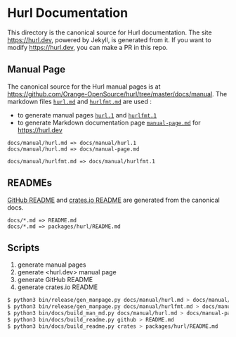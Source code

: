 # Hurl Documentation

This directory is the canonical source for Hurl documentation. The site <https://hurl.dev>, powered by Jekyll,
is generated from it. If you want to modify <https://hurl.dev>, you can make a PR in this repo.

## Manual Page

The canonical source for the Hurl manual pages is at <https://github.com/Orange-OpenSource/hurl/tree/master/docs/manual>.
The markdown files [`hurl.md`] and [`hurlfmt.md`] are used :

- to generate manual pages [`hurl.1`] and [`hurlfmt.1`]
- to generate Markdown documentation page [`manual-page.md`] for <https://hurl.dev>

```
docs/manual/hurl.md => docs/manual/hurl.1
docs/manual/hurl.md => docs/manual-page.md

docs/manual/hurlfmt.md => docs/manual/hurlfmt.1
```

## READMEs

[GitHub README] and [crates.io README] are generated from the canonical docs.

```
docs/*.md => README.md
docs/*.md => packages/hurl/README.md
```

## Scripts

1. generate manual pages
2. generate <hurl.dev> manual page
3. generate GitHub README
4. generate crates.io README

```bash
$ python3 bin/release/gen_manpage.py docs/manual/hurl.md > docs/manual/hurl.1
$ python3 bin/release/gen_manpage.py docs/manual/hurlfmt.md > docs/manual/hurlfmt.1
$ python3 bin/docs/build_man_md.py docs/manual/hurl.md > docs/manual-page.md
$ python3 bin/docs/build_readme.py github > README.md
$ python3 bin/docs/build_readme.py crates > packages/hurl/README.md
```


[`hurl.md`]: https://github.com/Orange-OpenSource/hurl/tree/master/docs/manual/hurl.md
[`hurlfmt.md`]: https://github.com/Orange-OpenSource/hurl/tree/master/docs/manual/hurlfmt.md
[`hurl.1`]: https://github.com/Orange-OpenSource/hurl/tree/master/docs/manual/hurl.1
[`hurlfmt.1`]: https://github.com/Orange-OpenSource/hurl/tree/master/docs/manual/hurlfmt.1
[`manual-page.md`]: https://github.com/Orange-OpenSource/hurl/blob/master/docs/manual-page.md
[GitHub README]: https://github.com/Orange-OpenSource/hurl/blob/master/README.md
[crates.io README]: https://github.com/Orange-OpenSource/hurl/blob/master/packages/hurl/README.md

